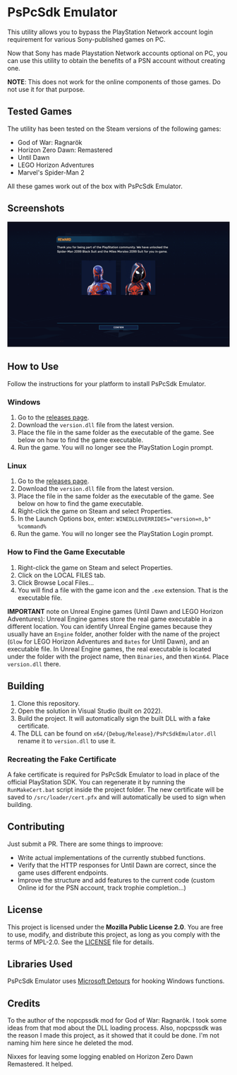 # PsPcSdk Emulator
This utility allows you to bypass the PlayStation Network account login requirement for various Sony-published games on PC.

Now that Sony has made Playstation Network accounts optional on PC, you can use this utility to obtain the benefits of a PSN account without creating one.

__NOTE__: This does not work for the online components of those games. Do not use it for that purpose.

## Tested Games
The utility has been tested on the Steam versions of the following games:
- God of War: Ragnarök
- Horizon Zero Dawn: Remastered
- Until Dawn
- LEGO Horizon Adventures
- Marvel's Spider-Man 2

All these games work out of the box with PsPcSdk Emulator.

## Screenshots
![Marvel's Spider-Man 2](./media/msm2.png)

## How to Use
Follow the instructions for your platform to install PsPcSdk Emulator.

### Windows
1. Go to the [releases page](https://github.com/LNDF/PsPcSdkEmulator/releases/latest).
1. Download the `version.dll` file from the latest version.
1. Place the file in the same folder as the executable of the game. See below on how to find the game executable.
1. Run the game. You will no longer see the PlayStation Login prompt.

### Linux
1. Go to the [releases page](https://github.com/LNDF/PsPcSdkEmulator/releases/latest).
1. Download the `version.dll` file from the latest version.
1. Place the file in the same folder as the executable of the game. See below on how to find the game executable.
1. Right-click the game on Steam and select Properties.
1. In the Launch Options box, enter: `WINEDLLOVERRIDES="version=n,b" %command%`
1. Run the game. You will no longer see the PlayStation Login prompt.

### How to Find the Game Executable
1. Right-click the game on Steam and select Properties.
1. Click on the LOCAL FILES tab.
1. Click Browse Local Files...
1. You will find a file with the game icon and the `.exe` extension. That is the executable file.

__IMPORTANT__ note on Unreal Engine games (Until Dawn and LEGO Horizon Adventures): Unreal Engine games store the real game executable in a different location. You can identify Unreal Engine games because they usually have an `Engine` folder, another folder with the name of the project (`Glow` for LEGO Horizon Adventures and `Bates` for Until Dawn), and an executable file. In Unreal Engine games, the real executable is located under the folder with the project name, then `Binaries`, and then `Win64`. Place `version.dll` there.

## Building
1. Clone this repository.
1. Open the solution in Visual Studio (built on 2022).
1. Build the project. It will automatically sign the built DLL with a fake certificate.
1. The DLL can be found on `x64/{Debug/Release}/PsPcSdkEmulator.dll` rename it to `version.dll` to use it.

### Recreating the Fake Certificate
A fake certificate is required for PsPcSdk Emulator to load in place of the official PlayStation SDK. You can regenerate it by running the `RunMakeCert.bat` script inside the project folder. The new certificate will be saved to `/src/loader/cert.pfx` and will automatically be used to sign when building.

## Contributing
Just submit a PR. There are some things to improove:
* Write actual implementations of the currently stubbed functions.
* Verify that the HTTP responses for Until Dawn are correct, since the game uses different endpoints.
* Improve the structure and add features to the current code (custom Online id for the PSN account, track trophie completion...)

## License
This project is licensed under the **Mozilla Public License 2.0**.
You are free to use, modify, and distribute this project, as long as you comply with the terms of MPL-2.0.
See the [LICENSE](./LICENSE) file for details.

## Libraries Used
PsPcSdk Emulator uses [Microsoft Detours](https://github.com/microsoft/Detours) for hooking Windows functions.

## Credits
To the author of the nopcpssdk mod for God of War: Ragnarök. I took some ideas from that mod about the DLL loading process. Also, nopcpssdk was the reason I made this project, as it showed that it could be done. I'm not naming him here since he deleted the mod.

Nixxes for leaving some logging enabled on Horizon Zero Dawn Remastered. It helped.
